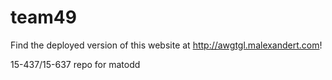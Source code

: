 # team49

Find the deployed version of this website at http://awgtgl.malexandert.com!

15-437/15-637 repo for matodd

